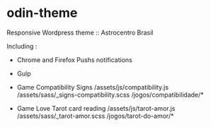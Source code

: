 # odin-theme

Responsive Wordpress theme :: Astrocentro Brasil

Including :
- Chrome and Firefox Pushs notifications
- Gulp
- Game Compatibility Signs
    /assets/js/compatibility.js
    /assets/sass/_signs-compatibility.scss
    /jogos/compatibilidade/*

- Game Love Tarot card reading
    /assets/js/tarot-amor.js
    /assets/sass/_tarot-amor.scss
    /jogos/tarot-do-amor/*
